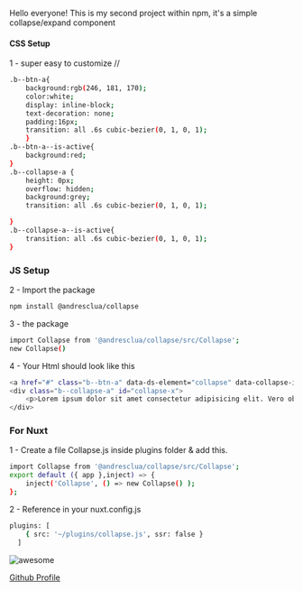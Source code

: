 Hello everyone! 
This is my second project within npm, it's a simple collapse/expand component

#### CSS Setup
1 - super easy to customize //
```sh
.b--btn-a{
    background:rgb(246, 181, 170);
    color:white;
    display: inline-block;
    text-decoration: none;
    padding:16px;
    transition: all .6s cubic-bezier(0, 1, 0, 1); 
    }
.b--btn-a--is-active{
    background:red;
}
.b--collapse-a {
    height: 0px;
    overflow: hidden;
    background:grey;
    transition: all .6s cubic-bezier(0, 1, 0, 1); 

}   
.b--collapse-a--is-active{
    transition: all .6s cubic-bezier(0, 1, 0, 1);
}
```
### JS Setup
2 - Import the package
```sh
npm install @andresclua/collapse
```
3 -  the package
```sh
import Collapse from '@andresclua/collapse/src/Collapse';
new Collapse()  
```
4 - Your Html should look like this

```sh
<a href="#" class="b--btn-a" data-ds-element="collapse" data-collapse-id="collapse-x" data-target-class="b--collapse-a--is-active" data-self-class="b--btn-a--is-active">Trigger Element</a>
<div class="b--collapse-a" id="collapse-x">
    <p>Lorem ipsum dolor sit amet consectetur adipisicing elit. Vero obcaecati incidunt quod labore illum sint odit! Saepe eligendi laboriosam earum a molestias, totam praesentium vero! Provident ad iure facilis veniam.</p>
</div>
```

### For Nuxt
1 - Create a file Collapse.js inside plugins folder & add this.
```sh
import Collapse from '@andresclua/collapse/src/Collapse';
export default ({ app },inject) => {
    inject('Collapse', () => new Collapse() );
};
```
2 - Reference in your nuxt.config.js
```sh
plugins: [
    { src: '~/plugins/collapse.js', ssr: false }
  ]
```
![awesome](https://media.giphy.com/media/LeikbswJKXOMM/giphy.gif)

[Github Profile](https://github.com/andresclua/)